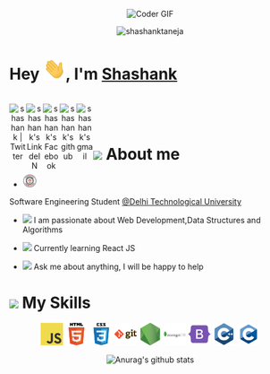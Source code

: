 <p align="center">
    <img src="https://media.giphy.com/media/SWoSkN6DxTszqIKEqv/giphy.gif" alt="Coder GIF" width="500" height="400">

</p>

<div align="center">
    <img src="https://komarev.com/ghpvc/?username=shashanktaneja&label=Profile%20views&color=0e75b6&style=flat"
        alt="shashanktaneja" />

</div>

# Hey <img src="https://github.com/shashanktaneja/shashanktaneja/blob/master/wave.gif" width="40px">, I'm [Shashank](https://github.com/shashanktaneja)

<br />

<div align="center">
    <a href="https://twitter.com/shashank_1104">
        <img align="left" alt="shashank | Twitter" width="30px"
            src="https://cdn-icons-png.flaticon.com/512/124/124021.png" draggable="false" />
    </a>
    <a href="https://www.linkedin.com/in/shashank-taneja-191467206/">
        <img align="left" alt="shashank's LinkdeIN" width="30px"
            src="https://cdn-icons-png.flaticon.com/512/174/174857.png" draggable="false" />
    </a>
    <a href="https://www.facebook.com/shashank.taneja.1">
        <img align="left" alt="shashank's Facebook" width="30px"
            src="https://cdn-icons-png.flaticon.com/512/145/145802.png" draggable="false" />
    </a>
    <a href="https://github.com/shashanktaneja">
        <img align="left" alt="shashank's github" width="30px" src="https://cdn-icons-png.flaticon.com/512/25/25231.png"
            draggable="false" />
    </a>    
    <a href="shashanktaneja72@gmail.com">
        <img align="left" alt="shashank's gmail" width="30px" src="https://cdn-icons-png.flaticon.com/512/5968/5968534.png"
            draggable="false" />
    </a>
</div>

<br />
<br />

# <img src="https://media.giphy.com/media/VgCDAzcKvsR6OM0uWg/giphy.gif" width="50" draggable="false"> About me

- <img src="https://github.com/shashanktaneja/shashanktaneja/blob/master/logo221.png" width="25" draggable="false">
Software Engineering Student <a href="http://dtu.ac.in/">@Delhi Technological University</a>

- <img src="https://image.flaticon.com/icons/svg/888/888954.svg" width="25" draggable="false"> I am passionate about
Web Development,Data Structures and Algorithms

- <img src="https://image.flaticon.com/icons/svg/3034/3034572.svg" width="25" draggable="false"> Currently learning 
React JS

- <img src="https://image.flaticon.com/icons/svg/3094/3094869.svg" width="25" draggable="false"> Ask me about anything,
I will be happy to help




# <img src="https://media.giphy.com/media/WUlplcMpOCEmTGBtBW/giphy.gif" width="50"> My Skills

<div align="center">
    <code><img height="40" src="https://raw.githubusercontent.com/github/explore/80688e429a7d4ef2fca1e82350fe8e3517d3494d/topics/javascript/javascript.png"></code>
    <code><img height="40" src="https://raw.githubusercontent.com/github/explore/80688e429a7d4ef2fca1e82350fe8e3517d3494d/topics/html/html.png"></code>
    <code><img height="40" src="https://raw.githubusercontent.com/github/explore/80688e429a7d4ef2fca1e82350fe8e3517d3494d/topics/css/css.png"></code>
    <code><img height="40" src="https://raw.githubusercontent.com/github/explore/80688e429a7d4ef2fca1e82350fe8e3517d3494d/topics/git/git.png"></code>
    <code><img height="40" src="https://raw.githubusercontent.com/github/explore/80688e429a7d4ef2fca1e82350fe8e3517d3494d/topics/nodejs/nodejs.png"></code>
    <code><img height="40" src="https://raw.githubusercontent.com/github/explore/80688e429a7d4ef2fca1e82350fe8e3517d3494d/topics/mongodb/mongodb.png"></code>
    <img src="https://raw.githubusercontent.com/devicons/devicon/master/icons/bootstrap/bootstrap-plain.svg"
        alt="bootstrap" width="40" height="40" />
    <code><img height="40" src="https://raw.githubusercontent.com/github/explore/80688e429a7d4ef2fca1e82350fe8e3517d3494d/topics/cpp/cpp.png"></code>
    <code><img height="40" src="https://raw.githubusercontent.com/github/explore/80688e429a7d4ef2fca1e82350fe8e3517d3494d/topics/c/c.png"></code>
    
   
  

  ![Anurag's github stats](https://github-readme-stats.vercel.app/api?username=shashanktaneja&show_icons=true&theme=radical)

</div>
